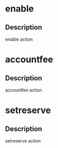 <h1 class="contract">enable</h1>

## Description

enable action

<h1 class="contract">accountfee</h1>

## Description

accountfee action

<h1 class="contract">setreserve</h1>

## Description

setreserve action
